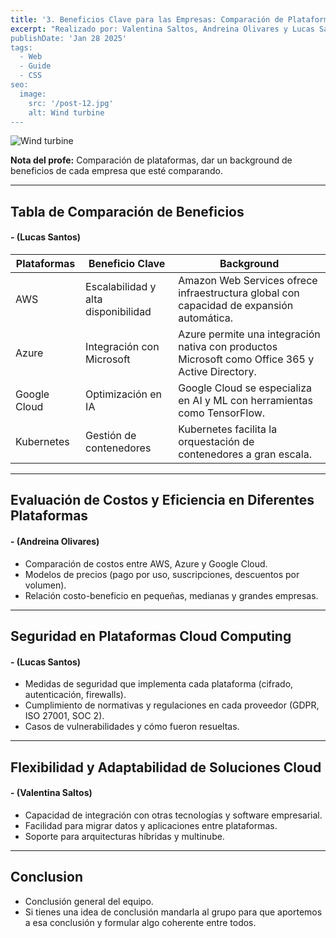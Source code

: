 ```yaml
---
title: '3. Beneficios Clave para las Empresas: Comparación de Plataformas'
excerpt: "Realizado por: Valentina Saltos, Andreina Olivares y Lucas Santos. Descubre cómo la ingeniería de plataformas optimiza el desarrollo de software, mejorando la eficiencia, la automatización y la colaboración en las empresas. Exploramos sus beneficios clave, desde la reducción de costos hasta la aceleración de la entrega de productos, impulsando la innovación y la competitividad en el mercado. 💰'
publishDate: 'Jan 28 2025'
tags:
  - Web
  - Guide
  - CSS
seo:
  image:
    src: '/post-12.jpg'
    alt: Wind turbine
---
```


![Wind turbine](/post-12.jpg)

**Nota del profe:** Comparación de plataformas, dar un background de beneficios de cada empresa que esté comparando.

---

## **Tabla de Comparación de Beneficios**
#### **- (Lucas Santos)**  

| Plataformas   | Beneficio Clave               | Background |
|--------------|------------------------------|------------|
| AWS         | Escalabilidad y alta disponibilidad | Amazon Web Services ofrece infraestructura global con capacidad de expansión automática. |
| Azure       | Integración con Microsoft     | Azure permite una integración nativa con productos Microsoft como Office 365 y Active Directory. |
| Google Cloud | Optimización en IA           | Google Cloud se especializa en AI y ML con herramientas como TensorFlow. |
| Kubernetes  | Gestión de contenedores       | Kubernetes facilita la orquestación de contenedores a gran escala. |

---

## **Evaluación de Costos y Eficiencia en Diferentes Plataformas**
#### **- (Andreina Olivares)**  
- Comparación de costos entre AWS, Azure y Google Cloud.  
- Modelos de precios (pago por uso, suscripciones, descuentos por volumen).  
- Relación costo-beneficio en pequeñas, medianas y grandes empresas.  

---

## **Seguridad en Plataformas Cloud Computing**
#### **- (Lucas Santos)**  
- Medidas de seguridad que implementa cada plataforma (cifrado, autenticación, firewalls).  
- Cumplimiento de normativas y regulaciones en cada proveedor (GDPR, ISO 27001, SOC 2).  
- Casos de vulnerabilidades y cómo fueron resueltas.  

---

## **Flexibilidad y Adaptabilidad de Soluciones Cloud**
#### **- (Valentina Saltos)**  
- Capacidad de integración con otras tecnologías y software empresarial.  
- Facilidad para migrar datos y aplicaciones entre plataformas.  
- Soporte para arquitecturas híbridas y multinube.  

---
## Conclusion
- Conclusión general del equipo.
- Si tienes una idea de conclusión mandarla al grupo para que aportemos a esa conclusión y formular algo coherente entre todos.
